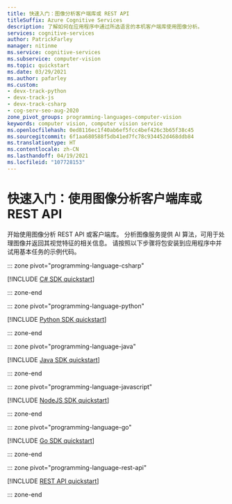 ```yaml
---
title: 快速入门：图像分析客户端库或 REST API
titleSuffix: Azure Cognitive Services
description: 了解如何在应用程序中通过所选语言的本机客户端库使用图像分析。
services: cognitive-services
author: PatrickFarley
manager: nitinme
ms.service: cognitive-services
ms.subservice: computer-vision
ms.topic: quickstart
ms.date: 03/29/2021
ms.author: pafarley
ms.custom:
- devx-track-python
- devx-track-js
- devx-track-csharp
- cog-serv-seo-aug-2020
zone_pivot_groups: programming-languages-computer-vision
keywords: computer vision, computer vision service
ms.openlocfilehash: 0ed8116ec1f40ab6ef5fcc4bef426c3b65f38c45
ms.sourcegitcommit: 6f1aa680588f5db41ed7fc78c934452d468ddb84
ms.translationtype: HT
ms.contentlocale: zh-CN
ms.lasthandoff: 04/19/2021
ms.locfileid: "107728153"
---
```

# <a name="quickstart-use-the-image-analysis-client-library-or-rest-api"></a>快速入门：使用图像分析客户端库或 REST API

开始使用图像分析 REST API 或客户端库。 分析图像服务提供 AI 算法，可用于处理图像并返回其视觉特征的相关信息。 请按照以下步骤将包安装到应用程序中并试用基本任务的示例代码。



::: zone pivot="programming-language-csharp"

[!INCLUDE [C# SDK quickstart](../includes/quickstarts-sdk/image-analysis-csharp-sdk.md)]

::: zone-end

::: zone pivot="programming-language-python"

[!INCLUDE [Python SDK quickstart](../includes/quickstarts-sdk/image-analysis-python-sdk.md)]

::: zone-end

::: zone pivot="programming-language-java"

[!INCLUDE [Java SDK quickstart](../includes/quickstarts-sdk/image-analysis-java-sdk.md)]

::: zone-end

::: zone pivot="programming-language-javascript"

[!INCLUDE [NodeJS SDK quickstart](../includes/quickstarts-sdk/image-analysis-node-sdk.md)]

::: zone-end

::: zone pivot="programming-language-go"

[!INCLUDE [Go SDK quickstart](../includes/quickstarts-sdk/image-analysis-go-sdk.md)]

::: zone-end

::: zone pivot="programming-language-rest-api"

[!INCLUDE [REST API quickstart](../includes/image-analysis-curl-quickstart.md)]

::: zone-end
